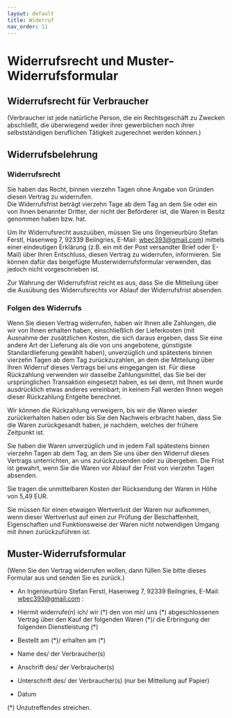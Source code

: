 ```yaml
---
layout: default
title: Widerruf
nav_order: 11
---
```


# Widerrufsrecht und Muster-Widerrufsformular

## Widerrufsrecht für Verbraucher  
(Verbraucher ist jede natürliche Person, die ein Rechtsgeschäft zu Zwecken abschließt, die überwiegend weder ihrer gewerblichen noch ihrer selbstständigen beruflichen Tätigkeit zugerechnet werden können.)

## Widerrufsbelehrung
### Widerrufsrecht
Sie haben das Recht, binnen vierzehn Tagen ohne Angabe von Gründen diesen Vertrag zu widerrufen.  
Die Widerrufsfrist beträgt vierzehn Tage ab dem Tag an dem Sie oder ein von Ihnen benannter Dritter, der nicht der Beförderer ist, die Waren in Besitz genommen haben bzw. hat.  

Um Ihr Widerrufsrecht auszuüben, müssen Sie uns (Ingenieurbüro Stefan Ferstl, Hasenweg 7, 92339 Beilngries, E-Mail: wbec393@gmail.com) mittels einer eindeutigen Erklärung (z.B. ein mit der Post versandter Brief oder E-Mail) über Ihren Entschluss, diesen Vertrag zu widerrufen, informieren. Sie können dafür das beigefügte Musterwiderrufsformular verwenden, das jedoch nicht vorgeschrieben ist.

Zur Wahrung der Widerrufsfrist reicht es aus, dass Sie die Mitteilung über die Ausübung des Widerrufsrechts vor Ablauf der Widerrufsfrist absenden.

### Folgen des Widerrufs
Wenn Sie diesen Vertrag widerrufen, haben wir Ihnen alle Zahlungen, die wir von Ihnen erhalten haben, einschließlich der Lieferkosten (mit Ausnahme der zusätzlichen Kosten, die sich daraus ergeben, dass Sie eine andere Art der Lieferung als die von uns angebotene, günstigste Standardlieferung gewählt haben), unverzüglich und spätestens binnen vierzehn Tagen ab dem Tag zurückzuzahlen, an dem die Mitteilung über Ihren Widerruf dieses Vertrags bei uns eingegangen ist. Für diese Rückzahlung verwenden wir dasselbe Zahlungsmittel, das Sie bei der ursprünglichen Transaktion eingesetzt haben, es sei denn, mit Ihnen wurde ausdrücklich etwas anderes vereinbart; in keinem Fall werden Ihnen wegen dieser Rückzahlung Entgelte berechnet.

Wir können die Rückzahlung verweigern, bis wir die Waren wieder zurückerhalten haben oder bis Sie den Nachweis erbracht haben, dass Sie die Waren zurückgesandt haben, je nachdem, welches der frühere Zeitpunkt ist.

Sie haben die Waren unverzüglich und in jedem Fall spätestens binnen vierzehn Tagen ab dem Tag, an dem Sie uns über den Widerruf dieses Vertrags unterrichten, an uns zurückzusenden oder zu übergeben. Die Frist ist gewahrt, wenn Sie die Waren vor Ablauf der Frist von vierzehn Tagen absenden.

Sie tragen die unmittelbaren Kosten der Rücksendung der Waren in Höhe von 5,49 EUR.

Sie müssen für einen etwaigen Wertverlust der Waren nur aufkommen, wenn dieser Wertverlust auf einen zur Prüfung der Beschaffenheit, Eigenschaften und Funktionsweise der Waren nicht notwendigen Umgang mit ihnen zurückzuführen ist.

## Muster-Widerrufsformular
(Wenn Sie den Vertrag widerrufen wollen, dann füllen Sie bitte dieses Formular aus und senden Sie es zurück.)

- An Ingenieurbüro Stefan Ferstl, Hasenweg 7, 92339 Beilngries, E-Mail: wbec393@gmail.com :

- Hiermit widerrufe(n) ich/ wir (\*) den von mir/ uns (\*) abgeschlossenen Vertrag über den Kauf der folgenden Waren (\*)/
  die Erbringung der folgenden Dienstleistung (\*)

- Bestellt am (\*)/ erhalten am (\*)

- Name des/ der Verbraucher(s)
- Anschrift des/ der Verbraucher(s)
- Unterschrift des/ der Verbraucher(s) (nur bei Mitteilung auf Papier)
- Datum

(\*) Unzutreffendes streichen.
